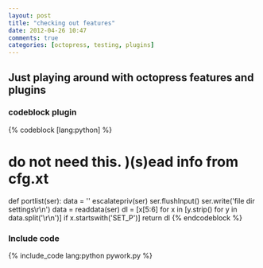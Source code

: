 ```yaml
---
layout: post
title: "checking out features"
date: 2012-04-26 10:47
comments: true
categories: [octopress, testing, plugins]
---
```


## Just playing around with octopress features and plugins

### codeblock plugin
{% codeblock [lang:python] %}
# do not need this.  )(s)ead info from cfg.xt
def portlist(ser):
    data = ''
    escalatepriv(ser)
    ser.flushInput()
    ser.write('file dir settings\r\n')
    data = readdata(ser)
    dl = [x[5:6] for x in
            [y.strip() for y in data.split('\r\n')]
            if x.startswith('SET_P')]
    return dl
{% endcodeblock %}

### Include code
{% include_code lang:python pywork.py %}


